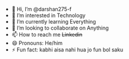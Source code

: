 - 👋 Hi, I’m @darshan275-f
- 👀 I’m interested in Technology
- 🌱 I’m currently learning Everything
- 💞️ I’m looking to collaborate on Anything
- 📫 How to reach me ~~Linkedin~~
- 😄 Pronouns: He/him
- ⚡ Fun fact: kabhi aisa nahi hua jo fun bol saku

<!---
darshan275-f/darshan275-f is a ✨ special ✨ repository because its `README.md` (this file) appears on your GitHub profile.
You can click the Preview link to take a look at your changes.
--->
